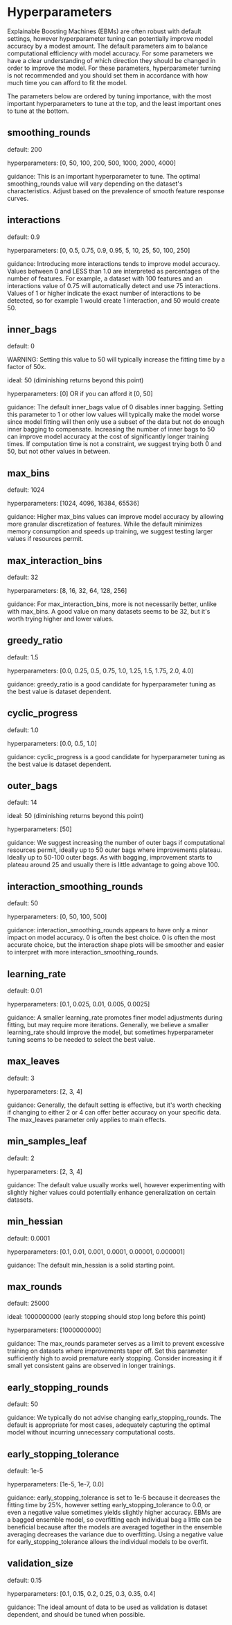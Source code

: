 # Hyperparameters

Explainable Boosting Machines (EBMs) are often robust with default settings, however hyperparameter tuning can potentially improve model accuracy by a modest amount. The default parameters aim to balance computational efficiency with model accuracy. For some parameters we have a clear understanding of which direction they should be changed in order to improve the model. For these parameters, hyperparameter turning is not recommended and you should set them in accordance with how much time you can afford to fit the model.

The parameters below are ordered by tuning importance, with the most important hyperparameters to tune at the top, and the least important ones to tune at the bottom.


## smoothing_rounds
default: 200

hyperparameters: [0, 50, 100, 200, 500, 1000, 2000, 4000]

guidance: This is an important hyperparameter to tune.  The optimal smoothing_rounds value will vary depending on the dataset's characteristics. Adjust based on the prevalence of smooth feature response curves.

## interactions
default: 0.9

hyperparameters: [0, 0.5, 0.75, 0.9, 0.95, 5, 10, 25, 50, 100, 250]

guidance: Introducing more interactions tends to improve model accuracy. Values between 0 and LESS than 1.0 are interpreted as percentages of the number of features. For example, a dataset with 100 features and an interactions value of 0.75 will automatically detect and use 75 interactions. Values of 1 or higher indicate the exact number of interactions to be detected, so for example 1 would create 1 interaction, and 50 would create 50.

## inner_bags
default: 0

WARNING: Setting this value to 50 will typically increase the fitting time by a factor of 50x.

ideal: 50 (diminishing returns beyond this point)

hyperparameters: [0] OR if you can afford it [0, 50]

guidance: The default inner_bags value of 0 disables inner bagging. Setting this parameter to 1 or other low values will typically make the model worse since model fitting will then only use a subset of the data but not do enough inner bagging to compensate. Increasing the number of inner bags to 50 can improve model accuracy at the cost of significantly longer training times. If computation time is not a constraint, we suggest trying both 0 and 50, but not other values in between.

## max_bins
default: 1024

hyperparameters: [1024, 4096, 16384, 65536]

guidance: Higher max_bins values can improve model accuracy by allowing more granular discretization of features. While the default minimizes memory consumption and speeds up training, we suggest testing larger values if resources permit.

## max_interaction_bins
default: 32

hyperparameters: [8, 16, 32, 64, 128, 256]

guidance: For max_interaction_bins, more is not necessarily better, unlike with max_bins. A good value on many datasets seems to be 32, but it's worth trying higher and lower values.

## greedy_ratio
default: 1.5

hyperparameters: [0.0, 0.25, 0.5, 0.75, 1.0, 1.25, 1.5, 1.75, 2.0, 4.0]

guidance: greedy_ratio is a good candidate for hyperparameter tuning as the best value is dataset dependent.

## cyclic_progress
default: 1.0

hyperparameters: [0.0, 0.5, 1.0]

guidance: cyclic_progress is a good candidate for hyperparameter tuning as the best value is dataset dependent.

## outer_bags
default: 14

ideal: 50 (diminishing returns beyond this point)

hyperparameters: [50]

guidance: We suggest increasing the number of outer bags if computational resources permit, ideally up to 50 outer bags where improvements plateau. Ideally up to 50-100 outer bags.  As with bagging, improvement starts to plateau around 25 and usually there is little advantage to going above 100.

## interaction_smoothing_rounds
default: 50

hyperparameters: [0, 50, 100, 500]

guidance: interaction_smoothing_rounds appears to have only a minor impact on model accuracy. 0 is often the best choice.  0 is often the most accurate choice, but the interaction shape plots will be smoother and easier to interpret with more interaction_smoothing_rounds.

## learning_rate
default: 0.01

hyperparameters: [0.1, 0.025, 0.01, 0.005, 0.0025]

guidance: A smaller learning_rate promotes finer model adjustments during fitting, but may require more iterations. Generally, we believe a smaller learning_rate should improve the model, but sometimes hyperparameter tuning seems to be needed to select the best value.

## max_leaves
default: 3

hyperparameters: [2, 3, 4]

guidance: Generally, the default setting is effective, but it's worth checking if changing to either 2 or 4 can offer better accuracy on your specific data. The max_leaves parameter only applies to main effects.

## min_samples_leaf
default: 2

hyperparameters: [2, 3, 4]

guidance: The default value usually works well, however experimenting with slightly higher values could potentially enhance generalization on certain datasets.

## min_hessian
default: 0.0001

hyperparameters: [0.1, 0.01, 0.001, 0.0001, 0.00001, 0.000001]

guidance: The default min_hessian is a solid starting point.

## max_rounds
default: 25000

ideal: 1000000000 (early stopping should stop long before this point)

hyperparameters: [1000000000]

guidance: The max_rounds parameter serves as a limit to prevent excessive training on datasets where improvements taper off. Set this parameter sufficiently high to avoid premature early stopping. Consider increasing it if small yet consistent gains are observed in longer trainings.

## early_stopping_rounds
default: 50

guidance: We typically do not advise changing early_stopping_rounds. The default is appropriate for most cases, adequately capturing the optimal model without incurring unnecessary computational costs.

## early_stopping_tolerance
default: 1e-5

hyperparameters: [1e-5, 1e-7, 0.0]

guidance: early_stopping_tolerance is set to 1e-5 because it decreases the fitting time by 25%, however setting early_stopping_tolerance to 0.0, or even a negative value sometimes yields slightly higher accuracy. EBMs are a bagged ensemble model, so overfitting each individual bag a little can be beneficial because after the models are averaged together in the ensemble averaging decreases the variance due to overfitting. Using a negative value for early_stopping_tolerance allows the individual models to be overfit.

## validation_size
default: 0.15

hyperparameters: [0.1, 0.15, 0.2, 0.25, 0.3, 0.35, 0.4]

guidance: The ideal amount of data to be used as validation is dataset dependent, and should be tuned when possible.

